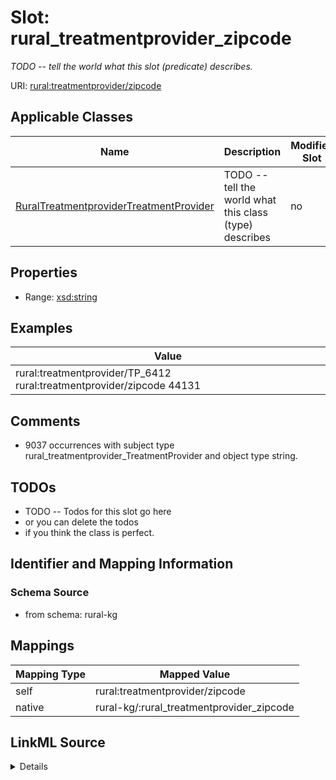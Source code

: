 

# Slot: rural_treatmentprovider_zipcode


_TODO -- tell the world what this slot (predicate) describes._





URI: [rural:treatmentprovider/zipcode](http://sail.ua.edu/ruralkg/treatmentprovider/zipcode)



<!-- no inheritance hierarchy -->





## Applicable Classes

| Name | Description | Modifies Slot |
| --- | --- | --- |
| [RuralTreatmentproviderTreatmentProvider](../classes/RuralTreatmentproviderTreatmentProvider.md) | TODO -- tell the world what this class (type) describes |  no  |







## Properties

* Range: [xsd:string](http://www.w3.org/2001/XMLSchema#string)






## Examples

| Value |
| --- |
| rural:treatmentprovider/TP_6412 rural:treatmentprovider/zipcode 44131 |

## Comments

* 9037 occurrences with subject type rural_treatmentprovider_TreatmentProvider and object type string.

## TODOs

* TODO -- Todos for this slot go here
* or you can delete the todos
* if you think the class is perfect.

## Identifier and Mapping Information







### Schema Source


* from schema: rural-kg




## Mappings

| Mapping Type | Mapped Value |
| ---  | ---  |
| self | rural:treatmentprovider/zipcode |
| native | rural-kg/:rural_treatmentprovider_zipcode |




## LinkML Source

<details>
```yaml
name: rural_treatmentprovider_zipcode
description: TODO -- tell the world what this slot (predicate) describes.
todos:
- TODO -- Todos for this slot go here
- or you can delete the todos
- if you think the class is perfect.
comments:
- 9037 occurrences with subject type rural_treatmentprovider_TreatmentProvider and
  object type string.
examples:
- value: rural:treatmentprovider/TP_6412 rural:treatmentprovider/zipcode 44131
from_schema: rural-kg
rank: 1000
slot_uri: rural:treatmentprovider/zipcode
alias: rural_treatmentprovider_zipcode
domain_of:
- rural_treatmentprovider_TreatmentProvider
range: string

```
</details>